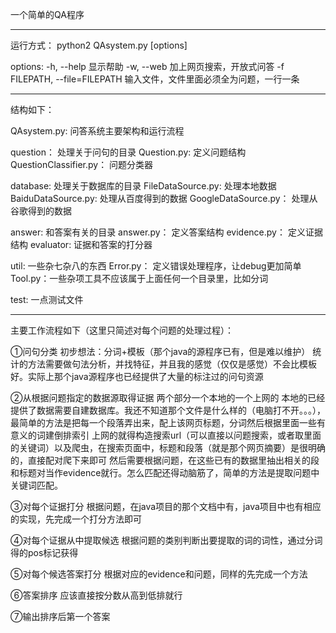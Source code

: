 
一个简单的QA程序

-----------------------------------------------------
运行方式：
python2 QAsystem.py [options]

options:
-h,  --help  显示帮助
-w,  --web   加上网页搜索，开放式问答
-f FILEPATH,  --file=FILEPATH
             输入文件，文件里面必须全为问题，一行一条 

-----------------------------------------------------
结构如下：

QAsystem.py: 问答系统主要架构和运行流程

question： 处理关于问句的目录
	Question.py: 定义问题结构
	QuestionClassifier.py： 问题分类器

database: 处理关于数据库的目录
	FileDataSource.py: 处理本地数据
	BaiduDataSource.py: 处理从百度得到的数据
	GoogleDataSource.py： 处理从谷歌得到的数据

answer: 和答案有关的目录
	answer.py： 定义答案结构
	evidence.py： 定义证据结构
	evaluator: 证据和答案的打分器

util: 一些杂七杂八的东西
	Error.py： 定义错误处理程序，让debug更加简单
	Tool.py：一些杂项工具不应该属于上面任何一个目录里，比如分词

test: 一点测试文件

-----------------------------------------------------
主要工作流程如下（这里只简述对每个问题的处理过程）：

①问句分类
	初步想法：分词+模板（那个java的源程序已有，但是难以维护）
	统计的方法需要做句法分析，并找特征，并且我的感觉（仅仅是感觉）不会比模板好。实际上那个java源程序也已经提供了大量的标注过的问句资源

②从根据问题指定的数据源取得证据
	两个部分一个本地的一个上网的
	本地的已经提供了数据需要自建数据库。我还不知道那个文件是什么样的（电脑打不开。。。），最简单的方法是把每一个段落弄出来，配上该网页标题，分词然后根据里面一些有意义的词建倒排索引
	上网的就得构造搜索url（可以直接以问题搜索，或者取里面的关键词）以及爬虫，在搜索页面中，标题和段落（就是那个网页摘要）是很明确的，直接配对爬下来即可
	然后需要根据问题，在这些已有的数据里抽出相关的段和标题对当作evidence就行。怎么匹配还得动脑筋了，简单的方法是提取问题中关键词匹配。

③对每个证据打分
	根据问题，在java项目的那个文档中有，java项目中也有相应的实现，先完成一个打分方法即可

④对每个证据从中提取候选
	根据问题的类别判断出要提取的词的词性，通过分词得的pos标记获得

⑤对每个候选答案打分
	根据对应的evidence和问题，同样的先完成一个方法

⑥答案排序
	应该直接按分数从高到低排就行

⑦输出排序后第一个答案





